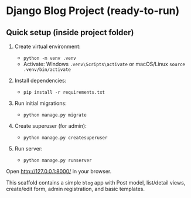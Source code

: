 # Django Blog Project (ready-to-run)

## Quick setup (inside project folder)

1. Create virtual environment:
   - `python -m venv .venv`
   - Activate: Windows `.venv\Scripts\activate`  or macOS/Linux `source .venv/bin/activate`

2. Install dependencies:
   - `pip install -r requirements.txt`

3. Run initial migrations:
   - `python manage.py migrate`

4. Create superuser (for admin):
   - `python manage.py createsuperuser`

5. Run server:
   - `python manage.py runserver`

Open http://127.0.0.1:8000/ in your browser.

This scaffold contains a simple `blog` app with Post model, list/detail views,
create/edit form, admin registration, and basic templates.
